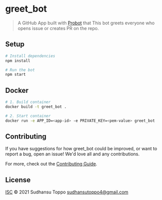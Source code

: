 # greet_bot

> A GitHub App built with [Probot](https://github.com/probot/probot) that This bot greets everyone who opens issue or creates PR on the repo. 

## Setup

```sh
# Install dependencies
npm install

# Run the bot
npm start
```

## Docker

```sh
# 1. Build container
docker build -t greet_bot .

# 2. Start container
docker run -e APP_ID=<app-id> -e PRIVATE_KEY=<pem-value> greet_bot
```

## Contributing

If you have suggestions for how greet_bot could be improved, or want to report a bug, open an issue! We'd love all and any contributions.

For more, check out the [Contributing Guide](CONTRIBUTING.md).

## License

[ISC](LICENSE) © 2021 Sudhansu Toppo <sudhansutoppo4@gmail.com>

